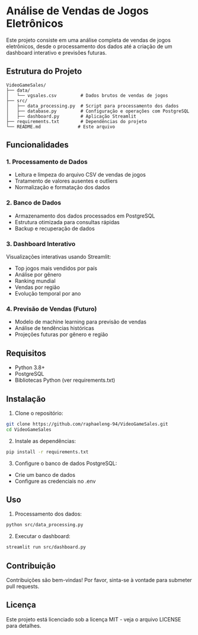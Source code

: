 # Análise de Vendas de Jogos Eletrônicos

Este projeto consiste em uma análise completa de vendas de jogos eletrônicos, desde o processamento dos dados até a criação de um dashboard interativo e previsões futuras.

## Estrutura do Projeto

```
VideoGameSales/
├── data/
│   └── vgsales.csv         # Dados brutos de vendas de jogos
├── src/
│   ├── data_processing.py  # Script para processamento dos dados
│   ├── database.py         # Configuração e operações com PostgreSQL
│   ├── dashboard.py        # Aplicação Streamlit
├── requirements.txt        # Dependências do projeto
└── README.md              # Este arquivo
```

## Funcionalidades

### 1. Processamento de Dados
- Leitura e limpeza do arquivo CSV de vendas de jogos
- Tratamento de valores ausentes e outliers
- Normalização e formatação dos dados

### 2. Banco de Dados
- Armazenamento dos dados processados em PostgreSQL
- Estrutura otimizada para consultas rápidas
- Backup e recuperação de dados

### 3. Dashboard Interativo
Visualizações interativas usando Streamlit:
- Top jogos mais vendidos por país
- Análise por gênero
- Ranking mundial
- Vendas por região
- Evolução temporal por ano

### 4. Previsão de Vendas (Futuro)
- Modelo de machine learning para previsão de vendas
- Análise de tendências históricas
- Projeções futuras por gênero e região

## Requisitos
- Python 3.8+
- PostgreSQL
- Bibliotecas Python (ver requirements.txt)

## Instalação

1. Clone o repositório:
```bash
git clone https://github.com/raphaeleng-94/VideoGameSales.git
cd VideoGameSales
```

2. Instale as dependências:
```bash
pip install -r requirements.txt
```

3. Configure o banco de dados PostgreSQL:
- Crie um banco de dados
- Configure as credenciais no .env

## Uso

1. Processamento dos dados:
```bash
python src/data_processing.py
```

2. Executar o dashboard:
```bash
streamlit run src/dashboard.py
```

## Contribuição
Contribuições são bem-vindas! Por favor, sinta-se à vontade para submeter pull requests.

## Licença
Este projeto está licenciado sob a licença MIT - veja o arquivo LICENSE para detalhes.
